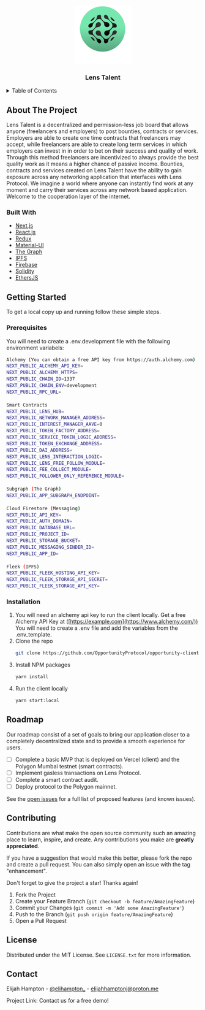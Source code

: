 <div id="top"></div>
<!--
*** Thanks for checking out the Best-README-Template. If you have a suggestion
*** that would make this better, please fork the repo and create a pull request
*** or simply open an issue with the tag "enhancement".
*** Don't forget to give the project a star!
*** Thanks again! Now go create something AMAZING! :D
-->

<!-- PROJECT LOGO -->
<br />
<div align="center">
  <a href="https://github.com/elijahhampton/opportunity-client">
    <img src="public/assets/logo.svg" alt="Logo" width="150" height="150">
  </a>
<h3 align="center">Lens Talent</h3>
</div>


<!-- TABLE OF CONTENTS -->
<details>
  <summary>Table of Contents</summary>
  <ol>
    <li>
      <a href="#about-the-project">About The Project</a>
      <ul>
        <li><a href="#built-with">Built With</a></li>
      </ul>
    </li>
    <li>
      <a href="#getting-started">Getting Started</a>
      <ul>
        <li><a href="#prerequisites">Prerequisites</a></li>
        <li><a href="#installation">Installation</a></li>
      </ul>
    </li>
    <!--<li><a href="#roadmap">Roadmap</a></li>-->
    <li><a href="#contributing">Contributing</a></li>
    <li><a href="#license">License</a></li>
    <li><a href="#contact">Contact</a></li>
  </ol>
</details>



<!-- ABOUT THE PROJECT -->
## About The Project
<div align="left">
      Lens Talent is a decentralized and permission-less job board that allows anyone (freelancers and employers) to post bounties, contracts or services. Employers are able to create one time contracts that freelancers may accept, while freelancers are able to create long term services in which employers can invest in in order to bet on their success and quality of work. Through this method freelancers are incentivized to always provide the best quality work as it means a higher chance of passive income. Bounties, contracts and services created on Lens Talent have the ability to gain exposure across any networking application that interfaces with Lens Protocol. We imagine a world where anyone can instantly find work at any moment and carry their services across any network based application. Welcome to the cooperation layer of the internet.
  </div>


### Built With

* [Next.js](https://nextjs.org/)
* [React.js](https://reactjs.org/)
* [Redux](https://redux.js.org/)
* [Material-UI](https://mui.com/)
* [The Graph](https://thegraph.com/en/)
* [IPFS](https://ipfs.io/)
* [Firebase](https://firebase.google.com/)
* [Solidity](https://docs.soliditylang.org/en/v0.8.14/)
* [EthersJS](https://docs.ethers.io/v5/)

<!-- GETTING STARTED -->
## Getting Started

To get a local copy up and running follow these simple steps.

### Prerequisites

You will need to create a .env.development file with the following environment variabels:


```sh
Alchemy (You can obtain a free API key from https://auth.alchemy.com)
NEXT_PUBLIC_ALCHEMY_API_KEY=
NEXT_PUBLIC_ALCHEMY_HTTPS=
NEXT_PUBLIC_CHAIN_ID=1337
NEXT_PUBLIC_CHAIN_ENV=development
NEXT_PUBLIC_RPC_URL=

Smart Contracts
NEXT_PUBLIC_LENS_HUB=
NEXT_PUBLIC_NETWORK_MANAGER_ADDRESS=
NEXT_PUBLIC_INTEREST_MANAGER_AAVE=0
NEXT_PUBLIC_TOKEN_FACTORY_ADDRESS=
NEXT_PUBLIC_SERVICE_TOKEN_LOGIC_ADDRESS=
NEXT_PUBLIC_TOKEN_EXCHANGE_ADDRESS=
NEXT_PUBLIC_DAI_ADDRESS=
NEXT_PUBLIC_LENS_INTERACTION_LOGIC=
NEXT_PUBLIC_LENS_FREE_FOLLOW_MODULE=
NEXT_PUBLIC_FEE_COLLECT_MODULE=
NEXT_PUBLIC_FOLLOWER_ONLY_REFERENCE_MODULE=

Subgraph (The Graph)
NEXT_PUBLIC_APP_SUBGRAPH_ENDPOINT=

Cloud Firestore (Messaging)
NEXT_PUBLIC_API_KEY=
NEXT_PUBLIC_AUTH_DOMAIN=
NEXT_PUBLIC_DATABASE_URL=
NEXT_PUBLIC_PROJECT_ID=
NEXT_PUBLIC_STORAGE_BUCKET=
NEXT_PUBLIC_MESSAGING_SENDER_ID=
NEXT_PUBLIC_APP_ID=

Fleek (IPFS)
NEXT_PUBLIC_FLEEK_HOSTING_API_KEY=
NEXT_PUBLIC_FLEEK_STORAGE_API_SECRET=
NEXT_PUBLIC_FLEEK_STORAGE_API_KEY=
```

### Installation

1. You will need an alchemy api key to run the client locally. Get a free Alchemy API Key at ([https://example.com](https://www.alchemy.com/)) You will need to create a .env file and add the variables from the .env_template.
2. Clone the repo
   ```sh
   git clone https://github.com/OpportunityProtocol/opportunity-client.git
   ```
3. Install NPM packages
   ```sh
   yarn install
   ```
4. Run the client locally
   ```sh
   yarn start:local
   ```

<!-- ROADMAP -->
## Roadmap

Our roadmap consist of a set of goals to bring our application closer to a completely decentralized state and to provide a smooth experience for users.

- [ ] Complete a basic MVP that is deployed on Vercel (client) and the Polygon Mumbai testnet (smart contracts).
- [ ] Implement gasless transactions on Lens Protocol.
- [ ] Complete a smart contract audit.
- [ ] Deploy protocol to the Polygon mainnet.

See the [open issues](https://github.com/elijahhampton/opportunity-client/issues) for a full list of proposed features (and known issues).

<!-- CONTRIBUTING -->
## Contributing

Contributions are what make the open source community such an amazing place to learn, inspire, and create. Any contributions you make are **greatly appreciated**.

If you have a suggestion that would make this better, please fork the repo and create a pull request. You can also simply open an issue with the tag "enhancement".

Don't forget to give the project a star! Thanks again!

1. Fork the Project
2. Create your Feature Branch (`git checkout -b feature/AmazingFeature`)
3. Commit your Changes (`git commit -m 'Add some AmazingFeature'`)
4. Push to the Branch (`git push origin feature/AmazingFeature`)
5. Open a Pull Request

<!-- LICENSE -->
## License

Distributed under the MIT License. See `LICENSE.txt` for more information.

<!-- CONTACT -->
## Contact

Elijah Hampton - [@elihampton_](https://twitter.com/elihampton_) - elijahhamptonj@proton.me

Project Link: Contact us for a free demo!

<!-- MARKDOWN LINKS & IMAGES -->
<!-- https://www.markdownguide.org/basic-syntax/#reference-style-links -->
[contributors-shield]: https://img.shields.io/github/contributors/elijahhampton/opportunity-client.svg?style=for-the-badge
[contributors-url]: https://github.com/elijahhampton/opportunity-client/graphs/contributors
[forks-shield]: https://img.shields.io/github/forks/elijahhampton/opportunity-client.svg?style=for-the-badge
[forks-url]: https://github.com/elijahhampton/opportunity-client/network/members
[stars-shield]: https://img.shields.io/github/stars/elijahhampton/opportunity-client.svg?style=for-the-badge
[stars-url]: https://github.com/elijahhampton/opportunity-client/stargazers
[issues-shield]: https://img.shields.io/github/issues/elijahhampton/opportunity-client.svg?style=for-the-badge
[issues-url]: https://github.com/elijahhampton/opportunity-client/issues
[license-shield]: https://img.shields.io/github/license/elijahhampton/opportunity-client.svg?style=for-the-badge
[license-url]: https://github.com/elijahhampton/opportunity-client/blob/master/LICENSE.txt
